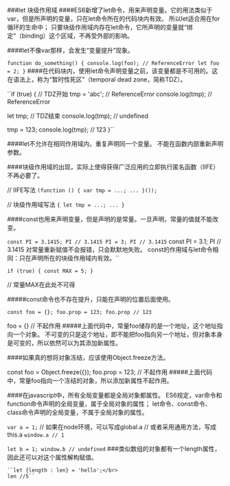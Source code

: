 ###let 块级作用域
####ES6新增了let命令，用来声明变量。它的用法类似于var，但是所声明的变量，只在let命令所在的代码块内有效。
所以let适合用在for循环的生命中；
只要块级作用域内存在let命令，它所声明的变量就“绑定”（binding）这个区域，不再受外部的影响。

####let不像var那样，会发生“变量提升”现象。

``function do_something() {
  console.log(foo); // ReferenceError
  let foo = 2;
}``
####在代码块内，使用let命令声明变量之前，该变量都是不可用的。这在语法上，称为“暂时性死区”（temporal dead zone，简称TDZ）。

``if (true) {
  // TDZ开始
  tmp = 'abc'; // ReferenceError
  console.log(tmp); // ReferenceError

  let tmp; // TDZ结束
  console.log(tmp); // undefined

  tmp = 123;
  console.log(tmp); // 123
}``

####let不允许在相同作用域内，重复声明同一个变量。
不能在函数内部重新声明参数。

####块级作用域的出现，实际上使得获得广泛应用的立即执行匿名函数（IIFE）不再必要了。

// IIFE写法
``(function () {
  var tmp = ...;
  ...
}());``

// 块级作用域写法
``{
  let tmp = ...;
  ...
}``

####const也用来声明变量，但是声明的是常量。一旦声明，常量的值就不能改变。

``const PI = 3.1415;
PI // 3.1415
PI = 3;
PI // 3.1415``
const PI = 3.1;
PI // 3.1415  对常量重新赋值不会报错，只会默默地失败。
const的作用域与let命令相同：只在声明所在的块级作用域内有效。``

``if (true) {
  const MAX = 5;
}``

// 常量MAX在此处不可得

#####const命令也不存在提升，只能在声明的位置后面使用。


``const foo = {};
foo.prop = 123;
foo.prop
// 123``

foo = {} // 不起作用
#####上面代码中，常量foo储存的是一个地址，这个地址指向一个对象。
不可变的只是这个地址，即不能把foo指向另一个地址，但对象本身是可变的，所以依然可以为其添加新属性。

####如果真的想将对象冻结，应该使用Object.freeze方法。

const foo = Object.freeze({});
foo.prop = 123; // 不起作用
#####上面代码中，常量foo指向一个冻结的对象，所以添加新属性不起作用。

####在javascript中，所有全局变量都是全局对象都属性。
ES6规定，var命令和function命令声明的全局变量，属于全局对象的属性；
let命令、const命令、class命令声明的全局变量，不属于全局对象的属性。

`var a = 1;`
// 如果在node环境，可以写成global.a
// 或者采用通用方法，写成this.a
`window.a // 1`

``let b = 1;
window.b // undefined``
###类似数组的对象都有一个length属性，因此还可以对这个属性解构赋值。
    
    ``let {length : len} = 'hello';</br>
    len //5``















